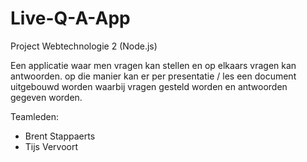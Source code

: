 # Live-Q-A-App
Project Webtechnologie 2 (Node.js)

Een applicatie waar men vragen kan stellen en op elkaars vragen kan antwoorden.
op die manier kan er per presentatie / les een document uitgebouwd worden waarbij
vragen gesteld worden en antwoorden gegeven worden.


Teamleden:
- Brent Stappaerts
- Tijs Vervoort
